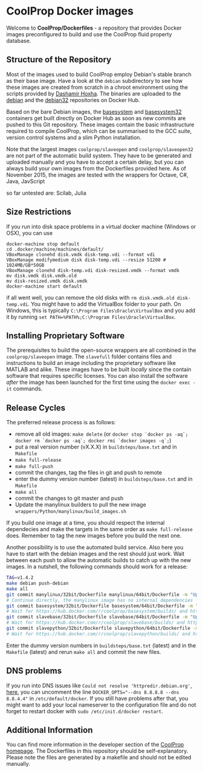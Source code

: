 
# CoolProp Docker images

Welcome to **CoolProp/Dockerfiles** - a repository that provides Docker images preconfigured to build and use the CoolProp fluid property database. 

## Structure of the Repository

Most of the images used to build CoolProp employ Debian's stable branch as their base image. Have a look at the `debian` subdirectory to see how these images are created from scratch in a chroot environment using the scripts provided by [Dashamir Hoxha](https://github.com/docker-32bit/debian). The binaries are uploaded to the [debian](https://hub.docker.com/r/coolprop/debian/) and the [debian32](https://hub.docker.com/r/coolprop/debian32/) repositories on Docker Hub.

Based on the bare Debian images, the [basesystem](https://hub.docker.com/r/coolprop/basesystem/) and [basesystem32](https://hub.docker.com/r/coolprop/basesystem32/) containers get built directly on Docker Hub as soon as new commits are pushed to this Git repository. These images contain the basic infrastructure required to compile CoolProp, which can be summarised to the GCC suite, version control systems and a slim Python installation. 

Note that the largest images `coolprop/slaveopen` and `coolprop/slaveopen32` are not part of the automatic build system. They have to be generated and uploaded manually and you have to accept a certain delay, but you can always build your own images from the Dockerfiles provided here. As of November 2015, the images are tested with the wrappers for Octave, C#, Java, JavScript

so far untested are: Scilab, Julia

## Size Restrictions

If you run into disk space problems in a virtual docker machine (Windows or OSX), you can use

```
docker-machine stop default
cd .docker/machine/machines/default/
VBoxManage clonehd disk.vmdk disk-temp.vdi --format vdi
VBoxManage modifymedium disk disk-temp.vdi --resize 51200 # 1024MB/GB*50GB
VBoxManage clonehd disk-temp.vdi disk-resized.vmdk --format vmdk
mv disk.vmdk disk.vmdk.old
mv disk-resized.vmdk disk.vmdk
docker-machine start default
```

if all went well, you can remove the old disks with `rm disk.vmdk.old disk-temp.vdi`. You might have 
to add the VirtualBox folder to your path. On Windows, this is typically `C:\Program Files\Oracle\VirtualBox` 
and you add it by running `set PATH=%PATH%;C:\Program Files\Oracle\VirtualBox`.

## Installing Proprietary Software

The prerequisites to build the open-source wrappers are all combined in the `coolprop/slaveopen` image. The `slavefull` 
folder contains files and instructions to build an image including the proprietary software like MATLAB and alike. These images have 
to be built *locally* since the contain software that requires specific licenses. You can also install the software *after* the image 
has been launched for the first time using the `docker exec -it` commands.

## Release Cycles

The preferred release process is as follows:

 - remove all old images: `make delete` (or ``docker stop `docker ps -aq`; docker rm `docker ps -aq`; docker rmi `docker images -q`;``)
 - put a real version number (vX.X.X) in `buildsteps/base.txt` and in `Makefile`
 - `make full-release`
 - `make full-push`
 - commit the changes, tag the files in git and push to remote
 - enter the dummy version number (latest) in `buildsteps/base.txt` and in `Makefile`
 - `make all`
 - commit the changes to git master and push
 - Update the manylinux builders to pull the new image `wrappers/Python/manylinux/build_images.sh`

If you build one image at a time, you should respect the internal dependecies and make the 
targets in the same order as  `make full-release` does. Remember to tag the new images 
before you build the next one. 

Another possibility is to use the automated build service. Also here you have to start with 
the debian images and the rest should just work. Wait between each push to allow 
the automatic builds to catch up with the new images. In a nutshell, the following commands 
should work for a release: 

```Bash
TAG=v1.4.2
make debian push-debian
make all
git commit manylinux/32bit/Dockerfile manylinux/64bit/Dockerfile -m "Updated manylinux for ${TAG}" 
# Continue directly, the manylinux image has no internal dependencies
git commit basesystem/32bit/Dockerfile basesystem/64bit/Dockerfile -m "Updated basesystem for ${TAG}" && git push
# Wait for https://hub.docker.com/r/coolprop/basesystem/builds/ and https://hub.docker.com/r/coolprop/basesystem32/builds/ 
git commit slavebase/32bit/Dockerfile slavebase/64bit/Dockerfile -m "Updated slavebase for ${TAG}" && git push
# Wait for https://hub.docker.com/r/coolprop/slavebase/builds/ and https://hub.docker.com/r/coolprop/slavebase32/builds/ 
git commit slavepython/32bit/Dockerfile slavepython/64bit/Dockerfile -m "Updated slavepython for ${TAG}" && git push
# Wait for https://hub.docker.com/r/coolprop/slavepython/builds/ and https://hub.docker.com/r/coolprop/slavepython32/builds/ 
```

Enter the dummy version numbers in `buildsteps/base.txt` (latest) and in the `Makefile` (latest) and rerun `make all` and commit 
the new files.



## DNS problems

If you run into DNS issues like `Could not resolve 'httpredir.debian.org'`, [here](https://norasky.wordpress.com/2015/06/09/docker-build-could-not-resolve/), 
you can uncomment the line `DOCKER_OPTS="--dns 8.8.8.8 --dns 8.8.4.4"` in `/etc/default/docker`. If you still have problems after that, you might want to 
add your local nameserver to the configuration file and do not forget to restart docker with `sudo /etc/init.d/docker restart`.

## Additional Information

You can find more information in the developer section of the [CoolProp homepage](http://coolprop.sourceforge.net/develop/index.html). The Dockerfiles in this repository should be self-explanatory. Please note the files are generated by a makefile and should not be edited manually.

